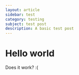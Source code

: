 ```yaml
---
layout: article
sidebar: test
category: testing
subject: test post
description: A basic test post
---
```


# Hello world

Does it work? :(